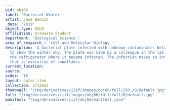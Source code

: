 ```yaml
---
pid: obj66
label: 'Bacterial Winter '
artist: Jane Benoit
_date: '2019'
object_type: DSLR
affiliation: Graduate Student
department: 'Biological Science '
area_of_research_: 'Cell and Molecular Biology '
description: 'A bacterial plate infected with unknown contaminates held up to a window
  to show the winter sky. The plate was made by a colleague in the lab and left in
  the refrigerator where it became infected. The infection makes an intricate pattern
  that is evocative of snowflakes. '
current_location: 
source: 
order: '16'
layout: qatar_item
collection: art2022
thumbnail: "/img/derivatives/iiif/images/obj66/full/250,/0/default.jpg"
full: "/img/derivatives/iiif/images/obj66/full/full/0/default.jpg"
manifest: "/img/derivatives/iiif/obj66/manifest.json"
---
```

